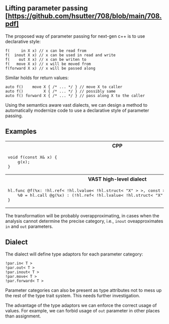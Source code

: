 ## Lifting parameter passing [https://github.com/hsutter/708/blob/main/708.pdf]

The proposed way of parameter passing for next-gen c++ is to use declarative style:

```
f(     in X x) // x can be read from
f(  inout X x) // x can be used in read and write
f(    out X x) // x can be writen to
f(   move X x) // x will be moved from
f(forward X x) // x will be passed along
```

Similar holds for return values:

```
auto f()    move X { /* ... */ } // move X to caller
auto f()         X { /* ... */ } // possibly same
auto f() forward X { /* ... */ } // pass along X to the caller
```

Using the semantics aware vast dialects, we can design a method to automatically modernize code to use a declarative style of parameter passing.

## Examples

<table>
<tr>
<th>
CPP
</th>
<th>
CPP2
</th>
</tr>
<tr>
<td  valign="top">

<pre lang="cpp">
void f(const X& x) {
    g(x);
}
</pre>
</td>
<td  valign="top">

<pre lang="cpp">
void f(in X x) {
    g(x);
}
</pre>
</td>
</tr>
<tr>
<th>
VAST high-level dialect
</th>
<th>
Transformed to parameter dialect
</th>
</tr>
<tr>
<td  valign="top">

<pre lang="cpp">
hl.func @f(%x: !hl.ref< !hl.lvalue< !hl.struct< "X" > >, const >) {
    %0 = hl.call @g(%x) : (!hl.ref< !hl.lvalue< !hl.struct< "X" > >, const >) -> !hl.void
}
</pre>
</td>
<td  valign="top">

<pre lang="cpp">
hl.func @f(%x: !par.in< !hl.lvalue< !hl.struct< "X" > > >) {
    %0 = hl.call @g(%x) : (!par.in< !hl.lvalue< !hl.struct< "X" > > >) -> !hl.void
}
</pre>
</td>
</tr>
</table>

The transformation will be probably overapproximating, in cases when the analysis cannot determine the precise category, i.e., `inout` oveapproximates `in` and `out` parameters.

## Dialect

The dialect will define type adaptors for each parameter category:

```
!par.in< T >
!par.out< T >
!par.inout< T >
!par.move< T >
!par.forward< T >
```
Parameter categories can also be present as type attributes not to mess up the rest of the type trait system.
This needs further investigation.

The advantage of the type adaptors we can enforce the correct usage of values. For example, we can forbid usage of `out` parameter in other places than assignment.
